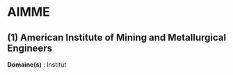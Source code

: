 # AIMME

## (1) American Institute of Mining and Metallurgical Engineers

**Domaine(s)** : Institut
